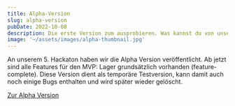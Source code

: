 ```yaml
---
title: Alpha-Version
slug: alpha-version
pubDate: 2022-10-08
description: Die erste Version zum ausprobieren. Was kannst du von unserer Alpha Version erwarten?
image: '~/assets/images/alpha-thumbnail.jpg'
---
```


An unserem 5. Hackaton haben wir die Alpha Version veröffentlicht. Ab jetzt sind alle Features für den MVP: Lager grundsätzlich vorhanden (feature-complete). Diese Version dient als temporäre Testversion, kann damit auch noch einige Bugs enthalten und wird später wieder gelöscht.

<a class="btn secondary decoration-none" href="https://app-dev.ecamp3.ch">Zur Alpha Version</a>
